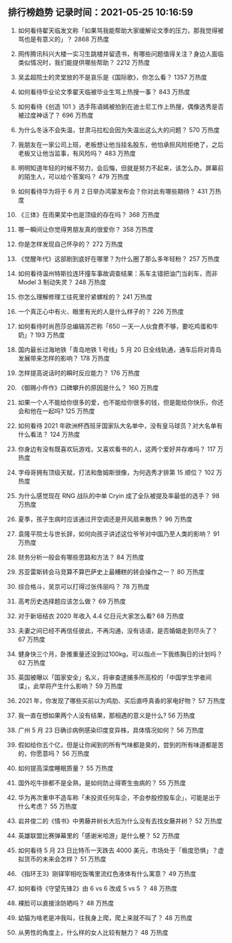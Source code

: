 
## 排行榜趋势 记录时间：2021-05-25 10:16:59
  
  1. 如何看待翟天临发文称「如果骂我能帮助大家缓解论文季的压力，那我觉得被骂也是有意义的」？ 2868 万热度
    
  2. 网传腾讯科兴大楼一实习生跳楼并留遗书，有哪些问题值得关注？身边人面临类似情况时，我们能提供哪些帮助？ 2212 万热度
    
  3. 吴孟超院士的灵堂放的不是哀乐是《国际歌》，你怎么看？ 1357 万热度
    
  4. 如何看待毕业论文季翟天临被毕业生骂上热搜一事？ 843 万热度
    
  5. 如何看待《创造 101 》选手陈语嫣被拍到在迪士尼工作上热搜，偶像选秀是否被过度神话了？ 696 万热度
    
  6. 为什么冬泳不会失温，甘肃马拉松会因为失温出这么大的问题？ 570 万热度
    
  7. 我朋友在一家公司上班，老板想让他当挂名股东，他怕承担风险拒绝了，之后老板又让他当监事，有风险吗？ 483 万热度
    
  8. 明明知道年轻的时候不努力，会后悔，但就是努力不起来，该怎么办。屏幕前的陌生人，可以给个答案吗？ 479 万热度
    
  9. 如何看待华为将于 6 月 2 日举办鸿蒙发布会？你对此有哪些期待？ 431 万热度
    
  10. 《三体》在雨果奖中也是顶级的存在吗？ 368 万热度
    
  11. 哪一瞬间让你觉得男朋友真的很爱你？ 358 万热度
    
  12. 你是怎样发现自己怀孕的？ 272 万热度
    
  13. 《觉醒年代》这部剧到底好在哪里？为什么圈了那么多年轻粉？ 257 万热度
    
  14. 如何看待温州特斯拉连环撞车事故调查结果：系车主错把油门当刹车，而非 Model 3 制动失灵？ 248 万热度
    
  15. 你怎么理解修理工往死里拧紧螺栓的？ 241 万热度
    
  16. 一个真正心中有火、眼里有光的人是什么样子的？ 226 万热度
    
  17. 如何看待时尚芭莎总编辑苏芒称「650 一天一人伙食费不够，要吃鸡蛋和牛奶」? 193 万热度
    
  18. 国内最长过海地铁「青岛地铁 1 号线」5 月 20 日全线轨通，通车后将对青岛发展带来怎样的影响？ 178 万热度
    
  19. 怎样提高说话时的瞬时反应能力？ 176 万热度
    
  20. 《御赐小仵作》口碑攀升的原因是什么？ 160 万热度
    
  21. 如果一个人不能给你很多的爱，也不能给你很多的钱，但是能给你快乐，你还会和他在一起吗? 125 万热度
    
  22. 如何看待 2021 年欧洲杯西班牙国家队大名单中，没有皇马球员？对大名单有什么看法？ 124 万热度
    
  23. 你身边有没有既喜欢玩游戏，又喜欢看书的人，这两个爱好并存难吗？ 117 万热度
    
  24. 字母哥拥有顶级天赋，打法和詹姆斯很像，为何选秀才排第 15 顺位？ 102 万热度
    
  25. 为什么感觉现在 RNG 战队的中单 Cryin 成了全队被提及率最低的选手？ 98 万热度
    
  26. 夏季，孩子生病时应该通过开空调还是开风扇来散热？ 96 万热度
    
  27. 袁隆平院士与世长辞，如何向孩子讲述这位爷爷对中国乃至人类的影响？ 91 万热度
    
  28. 财务分析一般会有哪些思路和方法？ 84 万热度
    
  29. 苏亚雷斯转会马竞算不算巴萨史上最糟糕的转会操作之一？ 80 万热度
    
  30. 综合格斗，吴京可以打得过张伟丽吗？ 78 万热度
    
  31. 高考历史选择题应该怎么做？ 69 万热度
    
  32. 对于新垣结衣 2020 年收入 4.4 亿日元大家怎么看? 68 万热度
    
  33. 夫妻之间已经不再信任彼此，不再沟通，没有话语，是否婚姻走到尽头了？ 67 万热度
    
  34. 健身快三个月，卧推重量还没到过100kg，可以指点一下我练胸日的计划吗？ 62 万热度
    
  35. 英国被曝以「国家安全」名义，将审查逮捕多所高校的「中国学生学者间谍」，此举将产生什么影响？ 59 万热度
    
  36. 2021 年，你发现了哪些买前以为鸡肋、买后直呼真香的家电好物？ 57 万热度
    
  37. 我一直在想如果两个人没有结果，那相遇的意义是什么? 56 万热度
    
  38. 广州 5 月 23 日确诊病例感染印度变异株，具体情况如何？ 56 万热度
    
  39. 假如给你五个亿，但是让你闻到的所有气味都是臭的，尝到的所有味道都是苦的，你愿意吗？ 56 万热度
    
  40. 如何提高深度睡眠质量？ 55 万热度
    
  41. 国外吃牛排都不是全熟，是如何防止得寄生虫病的？ 55 万热度
    
  42. 华为再次重申不造车称「未投资任何车企，不会参股控股车企」，可能是出于什么考虑？ 55 万热度
    
  43. 岩井俊二的《情书》中男藤井树长大后为什么没有去找女藤井树？ 52 万热度
    
  44. 英雄联盟比赛弹幕里的「感谢米哈游」是什么梗？ 52 万热度
    
  45. 如何看待 5 月 23 日比特币一天跌去 4000 美元，市场处于「极度恐惧」？虚拟货币的未来会怎样？ 51 万热度
    
  46. 《指环王3》刚铎宰相吃饭嘴里流红色液体有什么寓意？ 49 万热度
    
  47. 如何看待《守望先锋2》由 6 vs 6 改成 5 vs 5 ？ 48 万热度
    
  48. 裸脸可以直接涂防晒吗？ 48 万热度
    
  49. 幼猫为啥老是冲我叫，往我身上爬，爬上来就不叫了？ 48 万热度
    
  50. 从男性的角度上，什么样的女人比较有魅力？ 48 万热度
    